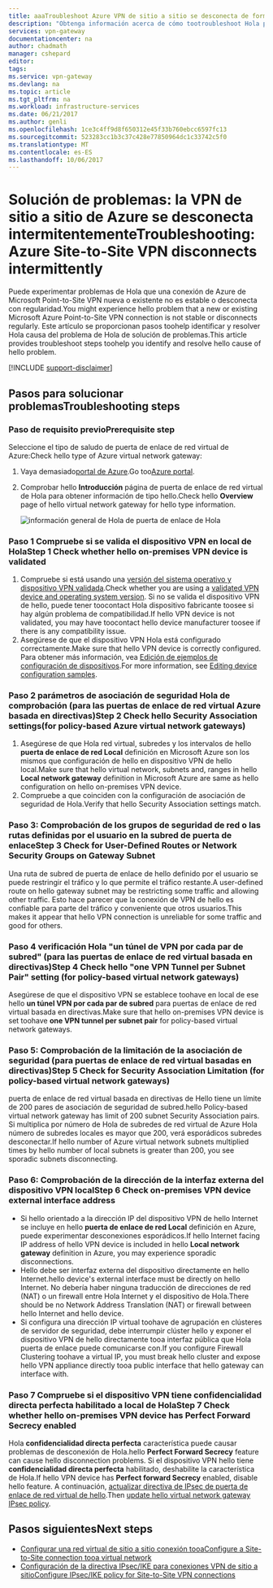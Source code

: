 ```yaml
---
title: aaaTroubleshoot Azure VPN de sitio a sitio se desconecta de forma intermitente | Documentos de Microsoft
description: "Obtenga información acerca de cómo tootroubleshoot Hola problema de conexión de VPN de sitio a sitio que Hola desconectado con regularidad."
services: vpn-gateway
documentationcenter: na
author: chadmath
manager: cshepard
editor: 
tags: 
ms.service: vpn-gateway
ms.devlang: na
ms.topic: article
ms.tgt_pltfrm: na
ms.workload: infrastructure-services
ms.date: 06/21/2017
ms.author: genli
ms.openlocfilehash: 1ce3c4ff9d8f650312e45f33b760ebcc6597fc13
ms.sourcegitcommit: 523283cc1b3c37c428e77850964dc1c33742c5f0
ms.translationtype: MT
ms.contentlocale: es-ES
ms.lasthandoff: 10/06/2017
---
```

# <a name="troubleshooting-azure-site-to-site-vpn-disconnects-intermittently"></a><span data-ttu-id="38f3b-103">Solución de problemas: la VPN de sitio a sitio de Azure se desconecta intermitentemente</span><span class="sxs-lookup"><span data-stu-id="38f3b-103">Troubleshooting: Azure Site-to-Site VPN disconnects intermittently</span></span>

<span data-ttu-id="38f3b-104">Puede experimentar problemas de Hola que una conexión de Azure de Microsoft Point-to-Site VPN nueva o existente no es estable o desconecta con regularidad.</span><span class="sxs-lookup"><span data-stu-id="38f3b-104">You might experience hello problem that a new or existing Microsoft Azure Point-to-Site VPN connection is not stable or disconnects regularly.</span></span> <span data-ttu-id="38f3b-105">Este artículo se proporcionan pasos toohelp identificar y resolver Hola causa del problema de Hola de solución de problemas.</span><span class="sxs-lookup"><span data-stu-id="38f3b-105">This article provides troubleshoot steps toohelp you identify and resolve hello cause of hello problem.</span></span> 

[!INCLUDE [support-disclaimer](../../includes/support-disclaimer.md)]

## <a name="troubleshooting-steps"></a><span data-ttu-id="38f3b-106">Pasos para solucionar problemas</span><span class="sxs-lookup"><span data-stu-id="38f3b-106">Troubleshooting steps</span></span>

### <a name="prerequisite-step"></a><span data-ttu-id="38f3b-107">Paso de requisito previo</span><span class="sxs-lookup"><span data-stu-id="38f3b-107">Prerequisite step</span></span>

<span data-ttu-id="38f3b-108">Seleccione el tipo de saludo de puerta de enlace de red virtual de Azure:</span><span class="sxs-lookup"><span data-stu-id="38f3b-108">Check hello type of Azure  virtual network gateway:</span></span>

1. <span data-ttu-id="38f3b-109">Vaya demasiado[portal de Azure](https://portal.azure.com).</span><span class="sxs-lookup"><span data-stu-id="38f3b-109">Go too[Azure portal](https://portal.azure.com).</span></span>
2. <span data-ttu-id="38f3b-110">Comprobar hello **Introducción** página de puerta de enlace de red virtual de Hola para obtener información de tipo hello.</span><span class="sxs-lookup"><span data-stu-id="38f3b-110">Check hello **Overview** page of hello virtual network gateway for hello type information.</span></span>
    
    ![información general de Hola de puerta de enlace de Hola](media\vpn-gateway-troubleshoot-site-to-site-disconnected-intermittently\gatewayoverview.png)

### <a name="step-1-check-whether-hello-on-premises-vpn-device-is-validated"></a><span data-ttu-id="38f3b-112">Paso 1 Compruebe si se valida el dispositivo VPN en local de Hola</span><span class="sxs-lookup"><span data-stu-id="38f3b-112">Step 1 Check whether hello on-premises VPN device is validated</span></span>

1. <span data-ttu-id="38f3b-113">Compruebe si está usando una [versión del sistema operativo y dispositivo VPN validada](vpn-gateway-about-vpn-devices.md#devicetable).</span><span class="sxs-lookup"><span data-stu-id="38f3b-113">Check whether you are using a [validated VPN device and operating system version](vpn-gateway-about-vpn-devices.md#devicetable).</span></span> <span data-ttu-id="38f3b-114">Si no se valida el dispositivo VPN de hello, puede tener toocontact Hola dispositivo fabricante toosee si hay algún problema de compatibilidad.</span><span class="sxs-lookup"><span data-stu-id="38f3b-114">If hello VPN device is not validated, you may have toocontact hello device manufacturer toosee if there is any compatibility issue.</span></span>
2. <span data-ttu-id="38f3b-115">Asegúrese de que el dispositivo VPN Hola está configurado correctamente.</span><span class="sxs-lookup"><span data-stu-id="38f3b-115">Make sure that hello VPN device is correctly configured.</span></span> <span data-ttu-id="38f3b-116">Para obtener más información, vea [Edición de ejemplos de configuración de dispositivos](vpn-gateway-about-vpn-devices.md#editing).</span><span class="sxs-lookup"><span data-stu-id="38f3b-116">For more information, see [Editing device configuration samples](vpn-gateway-about-vpn-devices.md#editing).</span></span>

### <a name="step-2-check-hello-security-association-settingsfor-policy-based-azure-virtual-network-gateways"></a><span data-ttu-id="38f3b-117">Paso 2 parámetros de asociación de seguridad Hola de comprobación (para las puertas de enlace de red virtual Azure basada en directivas)</span><span class="sxs-lookup"><span data-stu-id="38f3b-117">Step 2 Check hello Security Association settings(for policy-based Azure virtual network gateways)</span></span>

1. <span data-ttu-id="38f3b-118">Asegúrese de que Hola red virtual, subredes y los intervalos de hello **puerta de enlace de red Local** definición en Microsoft Azure son los mismos que configuración de hello en dispositivo VPN de hello local.</span><span class="sxs-lookup"><span data-stu-id="38f3b-118">Make sure that hello virtual network, subnets and, ranges in hello **Local network gateway** definition in Microsoft Azure are same as hello configuration on hello on-premises VPN device.</span></span>
2. <span data-ttu-id="38f3b-119">Compruebe a que coinciden con la configuración de asociación de seguridad de Hola.</span><span class="sxs-lookup"><span data-stu-id="38f3b-119">Verify that hello Security Association settings match.</span></span>

### <a name="step-3-check-for-user-defined-routes-or-network-security-groups-on-gateway-subnet"></a><span data-ttu-id="38f3b-120">Paso 3: Comprobación de los grupos de seguridad de red o las rutas definidas por el usuario en la subred de puerta de enlace</span><span class="sxs-lookup"><span data-stu-id="38f3b-120">Step 3 Check for User-Defined Routes or Network Security Groups on Gateway Subnet</span></span>

<span data-ttu-id="38f3b-121">Una ruta de subred de puerta de enlace de hello definido por el usuario se puede restringir el tráfico y lo que permite el tráfico restante.</span><span class="sxs-lookup"><span data-stu-id="38f3b-121">A user-defined route on hello gateway subnet may be restricting some traffic and allowing other traffic.</span></span> <span data-ttu-id="38f3b-122">Esto hace parecer que la conexión de VPN de hello es confiable para parte del tráfico y conveniente que otros usuarios.</span><span class="sxs-lookup"><span data-stu-id="38f3b-122">This makes it appear that hello VPN connection is unreliable for some traffic and good for others.</span></span> 

### <a name="step-4-check-hello-one-vpn-tunnel-per-subnet-pair-setting-for-policy-based-virtual-network-gateways"></a><span data-ttu-id="38f3b-123">Paso 4 verificación Hola "un túnel de VPN por cada par de subred" (para las puertas de enlace de red virtual basada en directivas)</span><span class="sxs-lookup"><span data-stu-id="38f3b-123">Step 4 Check hello "one VPN Tunnel per Subnet Pair" setting (for policy-based virtual network gateways)</span></span>

<span data-ttu-id="38f3b-124">Asegúrese de que el dispositivo VPN se establece toohave en local de ese hello **un túnel VPN por cada par de subred** para puertas de enlace de red virtual basada en directivas.</span><span class="sxs-lookup"><span data-stu-id="38f3b-124">Make sure that hello on-premises VPN device is set toohave **one VPN tunnel per subnet pair** for policy-based virtual network gateways.</span></span>

### <a name="step-5-check-for-security-association-limitation-for-policy-based-virtual-network-gateways"></a><span data-ttu-id="38f3b-125">Paso 5: Comprobación de la limitación de la asociación de seguridad (para puertas de enlace de red virtual basadas en directivas)</span><span class="sxs-lookup"><span data-stu-id="38f3b-125">Step 5 Check for Security Association Limitation (for policy-based virtual network gateways)</span></span>

<span data-ttu-id="38f3b-126">puerta de enlace de red virtual basada en directivas de Hello tiene un límite de 200 pares de asociación de seguridad de subred.</span><span class="sxs-lookup"><span data-stu-id="38f3b-126">hello Policy-based virtual network gateway has limit of 200 subnet Security Association pairs.</span></span> <span data-ttu-id="38f3b-127">Si multiplica por número de Hola de subredes de red virtual de Azure Hola número de subredes locales es mayor que 200, verá esporádicos subredes desconectar.</span><span class="sxs-lookup"><span data-stu-id="38f3b-127">If hello number of Azure virtual network subnets multiplied times by hello number of local subnets is greater than 200, you see sporadic subnets disconnecting.</span></span>

### <a name="step-6-check-on-premises-vpn-device-external-interface-address"></a><span data-ttu-id="38f3b-128">Paso 6: Comprobación de la dirección de la interfaz externa del dispositivo VPN local</span><span class="sxs-lookup"><span data-stu-id="38f3b-128">Step 6 Check on-premises VPN device external interface address</span></span>

- <span data-ttu-id="38f3b-129">Si hello orientado a la dirección IP del dispositivo VPN de hello Internet se incluye en hello **puerta de enlace de red Local** definición en Azure, puede experimentar desconexiones esporádicos.</span><span class="sxs-lookup"><span data-stu-id="38f3b-129">If hello Internet facing IP address of hello VPN device is included in hello **Local network gateway** definition in Azure, you may experience sporadic disconnections.</span></span>
- <span data-ttu-id="38f3b-130">Hello debe ser interfaz externa del dispositivo directamente en hello Internet.</span><span class="sxs-lookup"><span data-stu-id="38f3b-130">hello device's external interface must be directly on hello Internet.</span></span> <span data-ttu-id="38f3b-131">No debería haber ninguna traducción de direcciones de red (NAT) o un firewall entre Hola Internet y el dispositivo de Hola.</span><span class="sxs-lookup"><span data-stu-id="38f3b-131">There should be no Network Address Translation (NAT) or firewall between hello Internet and hello device.</span></span>
-  <span data-ttu-id="38f3b-132">Si configura una dirección IP virtual toohave de agrupación en clústeres de servidor de seguridad, debe interrumpir clúster hello y exponer el dispositivo VPN de hello directamente tooa interfaz pública que Hola puerta de enlace puede comunicarse con.</span><span class="sxs-lookup"><span data-stu-id="38f3b-132">If you configure Firewall Clustering toohave a virtual IP, you must break hello cluster and expose hello VPN appliance directly tooa public interface that hello gateway can interface with.</span></span>

### <a name="step-7-check-whether-hello-on-premises-vpn-device-has-perfect-forward-secrecy-enabled"></a><span data-ttu-id="38f3b-133">Paso 7 Compruebe si el dispositivo VPN tiene confidencialidad directa perfecta habilitado a local de Hola</span><span class="sxs-lookup"><span data-stu-id="38f3b-133">Step 7 Check whether hello on-premises VPN device has Perfect Forward Secrecy enabled</span></span>

<span data-ttu-id="38f3b-134">Hola **confidencialidad directa perfecta** característica puede causar problemas de desconexión de Hola.</span><span class="sxs-lookup"><span data-stu-id="38f3b-134">hello **Perfect Forward Secrecy** feature can cause hello disconnection problems.</span></span> <span data-ttu-id="38f3b-135">Si el dispositivo VPN hello tiene **confidencialidad directa perfecta** habilitado, deshabilite la característica de Hola.</span><span class="sxs-lookup"><span data-stu-id="38f3b-135">If hello VPN device has **Perfect forward Secrecy** enabled, disable hello feature.</span></span> <span data-ttu-id="38f3b-136">A continuación, [actualizar directiva de IPsec de puerta de enlace de red virtual de hello](vpn-gateway-ipsecikepolicy-rm-powershell.md#managepolicy).</span><span class="sxs-lookup"><span data-stu-id="38f3b-136">Then [update hello virtual network gateway IPsec policy](vpn-gateway-ipsecikepolicy-rm-powershell.md#managepolicy).</span></span>

## <a name="next-steps"></a><span data-ttu-id="38f3b-137">Pasos siguientes</span><span class="sxs-lookup"><span data-stu-id="38f3b-137">Next steps</span></span>

- [<span data-ttu-id="38f3b-138">Configurar una red virtual de sitio a sitio conexión tooa</span><span class="sxs-lookup"><span data-stu-id="38f3b-138">Configure a Site-to-Site connection tooa virtual network</span></span>](vpn-gateway-howto-site-to-site-resource-manager-portal.md)
- [<span data-ttu-id="38f3b-139">Configuración de la directiva IPsec/IKE para conexiones VPN de sitio a sitio</span><span class="sxs-lookup"><span data-stu-id="38f3b-139">Configure IPsec/IKE policy for Site-to-Site VPN connections</span></span>](vpn-gateway-ipsecikepolicy-rm-powershell.md)

